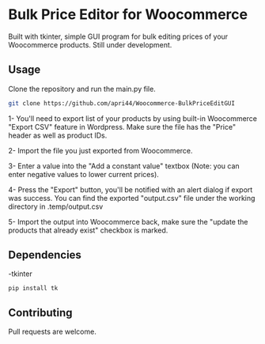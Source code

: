 # Bulk Price Editor for Woocommerce

Built with tkinter, simple GUI program for bulk editing prices of your Woocommerce products. Still under development.

## Usage

Clone the repository and run the main.py file.

```bash
git clone https://github.com/apri44/Woocommerce-BulkPriceEditGUI
```

1- You'll need to export list of your products by using built-in Woocommerce "Export CSV" feature in Wordpress. Make sure the file has the "Price" header as well as product IDs.

2- Import the file you just exported from Woocommerce.

3- Enter a value into the "Add a constant value" textbox (Note: you can enter negative values to lower current prices).

4- Press the "Export" button, you'll be notified with an alert dialog if export was success. You can find the exported "output.csv" file under the working directory in .temp/output.csv

5- Import the output into Woocommerce back, make sure the "update the products that already exist" checkbox is marked.

## Dependencies

-tkinter
```
pip install tk 
```

## Contributing
Pull requests are welcome.
